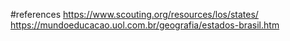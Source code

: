 #references
https://www.scouting.org/resources/los/states/
https://mundoeducacao.uol.com.br/geografia/estados-brasil.htm